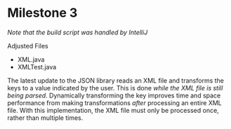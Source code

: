 # Milestone 3

<i> Note that the build script was handled by IntelliJ</i>


Adjusted Files
- XML.java
- XMLTest.java

The latest update to the JSON library reads an XML file and transforms the 
keys to a value indicated by the user. This is done <i>while the XML file is still being parsed</i>. 
Dynamically transforming the key improves time and space performance 
from making transformations <i>after</i> processing an entire XML file. 
With this implementation, the XML file must only be processed once, rather than multiple times.